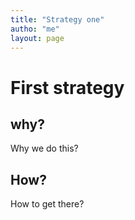 ```yaml
---
title: "Strategy one"
autho: "me"
layout: page
---
```


# First strategy

## why?
Why we do this?

## How?
How to get there?
